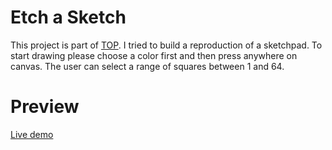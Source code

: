 # Etch a Sketch

This project is part of [TOP](https://www.theodinproject.com/lessons/foundations-etch-a-sketch). I tried to build a reproduction of a sketchpad.
To start drawing please choose a color first and then press anywhere on canvas. The user can select a range of squares between 1 and 64.

# Preview

[Live demo](https://cosm33n.github.io/Etch-A-Sketch-TOP/)

